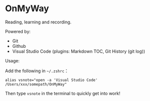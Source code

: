 # OnMyWay
Reading, learning and recording.

Powered by:

- Git
- Github
- Visual Studio Code (plugins: Markdown TOC, Git History (git log))

Usage:

Add the following in  `~/.zshrc`：

```
alias vsnote="open -a 'Visual Studio Code' /Users/xxx/somepath/OnMyWay"
```

Then type `vsnote` in the terminal to quickly get into work!

